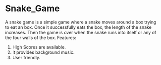 # Snake_Game
A snake game is a simple game where a snake moves around a box trying to eat an box. Once it successfully eats the box, the length of the snake increases. 
Then the game is over when the snake runs into itself or any of the four walls of the box.
Features:
1. High Scores are available.  
2. It provides background music.
3. User friendly.

